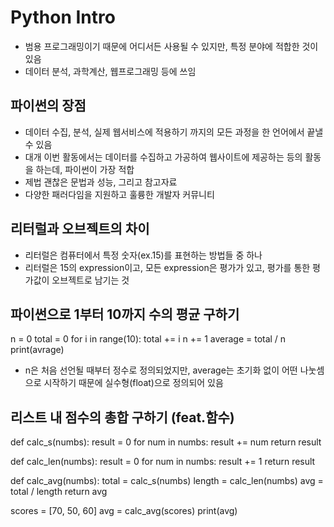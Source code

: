 # Python Intro
  * 범용 프로그래밍이기 때문에 어디서든 사용될 수 있지만, 특정 분야에 적합한 것이 있음
  * 데이터 분석, 과학계산, 웹프로그래밍 등에 쓰임

## 파이썬의 장점
  * 데이터 수집, 분석, 실제 웹서비스에 적용하기 까지의 모든 과정을 한 언어에서 끝낼 수 있음
  * 대개 이번 활동에서는 데이터를 수집하고 가공하여 웹사이트에 제공하는 등의 활동을 하는데, 파이썬이 가장 적합
  * 제법 괜찮은 문법과 성능, 그리고 참고자료
  * 다양한 패러다임을 지원하고 훌륭한 개발자 커뮤니티

## 리터럴과 오브젝트의 차이
  * 리터럴은 컴퓨터에서 특정 숫자(ex.15)를 표현하는 방법들 중 하나
  * 리터럴은 15의 expression이고, 모든 expression은 평가가 있고, 평가를 통한 평가값이 오브젝트로 남기는 것

## 파이썬으로 1부터 10까지 수의 평균 구하기
  n = 0
  total = 0
  for i in range(10):
    total += i
    n += 1
  average = total / n
  print(avrage)
  * n은 처음 선언될 때부터 정수로 정의되었지만, average는 초기화 없이 어떤 나눗셈으로 시작하기 때문에 실수형(float)으로 정의되어 있음

## 리스트 내 점수의 총합 구하기 (feat.함수)
  def calc_s(numbs):
      result = 0
      for num in numbs:
          result += num
      return result

  def calc_len(numbs):
      result = 0
      for num in numbs:
          result += 1
      return result

  def calc_avg(numbs):
      total = calc_s(numbs)
      length = calc_len(numbs)
      avg = total / length
      return avg

  scores = [70, 50, 60]
  avg = calc_avg(scores)
  print(avg)

